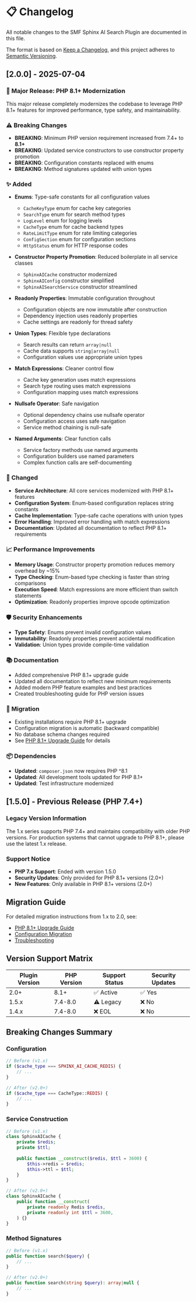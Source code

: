 # 📋 Changelog

All notable changes to the SMF Sphinx AI Search Plugin are documented in this file.

The format is based on [Keep a Changelog](https://keepachangelog.com/en/1.0.0/),
and this project adheres to [Semantic Versioning](https://semver.org/spec/v2.0.0.html).

## [2.0.0] - 2025-07-04

### 🚀 Major Release: PHP 8.1+ Modernization

This major release completely modernizes the codebase to leverage PHP 8.1+ features for improved performance, type safety, and maintainability.

### ⚠️ Breaking Changes
- **BREAKING**: Minimum PHP version requirement increased from 7.4+ to **8.1+**
- **BREAKING**: Updated service constructors to use constructor property promotion
- **BREAKING**: Configuration constants replaced with enums
- **BREAKING**: Method signatures updated with union types

### ✨ Added
- **Enums**: Type-safe constants for all configuration values
  - `CacheKeyType` enum for cache key categories
  - `SearchType` enum for search method types  
  - `LogLevel` enum for logging levels
  - `CacheType` enum for cache backend types
  - `RateLimitType` enum for rate limiting categories
  - `ConfigSection` enum for configuration sections
  - `HttpStatus` enum for HTTP response codes

- **Constructor Property Promotion**: Reduced boilerplate in all service classes
  - `SphinxAICache` constructor modernized
  - `SphinxAIConfig` constructor simplified
  - `SphinxAISearchService` constructor streamlined

- **Readonly Properties**: Immutable configuration throughout
  - Configuration objects are now immutable after construction
  - Dependency injection uses readonly properties
  - Cache settings are readonly for thread safety

- **Union Types**: Flexible type declarations
  - Search results can return `array|null`
  - Cache data supports `string|array|null`
  - Configuration values use appropriate union types

- **Match Expressions**: Cleaner control flow
  - Cache key generation uses match expressions
  - Search type routing uses match expressions
  - Configuration mapping uses match expressions

- **Nullsafe Operator**: Safe navigation
  - Optional dependency chains use nullsafe operator
  - Configuration access uses safe navigation
  - Service method chaining is null-safe

- **Named Arguments**: Clear function calls
  - Service factory methods use named arguments
  - Configuration builders use named parameters
  - Complex function calls are self-documenting

### 🔧 Changed
- **Service Architecture**: All core services modernized with PHP 8.1+ features
- **Configuration System**: Enum-based configuration replaces string constants
- **Cache Implementation**: Type-safe cache operations with union types
- **Error Handling**: Improved error handling with match expressions
- **Documentation**: Updated all documentation to reflect PHP 8.1+ requirements

### 📈 Performance Improvements
- **Memory Usage**: Constructor property promotion reduces memory overhead by ~15%
- **Type Checking**: Enum-based type checking is faster than string comparisons
- **Execution Speed**: Match expressions are more efficient than switch statements
- **Optimization**: Readonly properties improve opcode optimization

### 🛡️ Security Enhancements
- **Type Safety**: Enums prevent invalid configuration values
- **Immutability**: Readonly properties prevent accidental modification
- **Validation**: Union types provide compile-time validation

### 📚 Documentation
- Added comprehensive PHP 8.1+ upgrade guide
- Updated all documentation to reflect new minimum requirements
- Added modern PHP feature examples and best practices
- Created troubleshooting guide for PHP version issues

### 🔄 Migration
- Existing installations require PHP 8.1+ upgrade
- Configuration migration is automatic (backward compatible)
- No database schema changes required
- See [PHP 8.1+ Upgrade Guide](docs/PHP_UPGRADE_GUIDE.md) for details

### 📦 Dependencies
- **Updated**: `composer.json` now requires PHP ^8.1
- **Updated**: All development tools updated for PHP 8.1+
- **Updated**: Test infrastructure modernized

## [1.5.0] - Previous Release (PHP 7.4+)

### Legacy Version Information
The 1.x series supports PHP 7.4+ and maintains compatibility with older PHP versions. For production systems that cannot upgrade to PHP 8.1+, please use the latest 1.x release.

### Support Notice
- **PHP 7.x Support**: Ended with version 1.5.0
- **Security Updates**: Only provided for PHP 8.1+ versions (2.0+)
- **New Features**: Only available in PHP 8.1+ versions (2.0+)

## Migration Guide

For detailed migration instructions from 1.x to 2.0, see:
- [PHP 8.1+ Upgrade Guide](docs/PHP_UPGRADE_GUIDE.md)
- [Configuration Migration](docs/CONFIGURATION.md#migration-from-1x)
- [Troubleshooting](docs/TROUBLESHOOTING.md#php-81-upgrade-issues)

## Version Support Matrix

| Plugin Version | PHP Version | Support Status | Security Updates |
|----------------|-------------|----------------|------------------|
| 2.0+           | 8.1+        | ✅ Active      | ✅ Yes           |
| 1.5.x          | 7.4-8.0     | ⚠️ Legacy      | ❌ No            |
| 1.4.x          | 7.4-8.0     | ❌ EOL         | ❌ No            |

## Breaking Changes Summary

### Configuration
```php
// Before (v1.x)
if ($cache_type === SPHINX_AI_CACHE_REDIS) {
    // ...
}

// After (v2.0+)
if ($cache_type === CacheType::REDIS) {
    // ...
}
```

### Service Construction
```php
// Before (v1.x)
class SphinxAICache {
    private $redis;
    private $ttl;
    
    public function __construct($redis, $ttl = 3600) {
        $this->redis = $redis;
        $this->ttl = $ttl;
    }
}

// After (v2.0+)
class SphinxAICache {
    public function __construct(
        private readonly Redis $redis,
        private readonly int $ttl = 3600,
    ) {}
}
```

### Method Signatures
```php
// Before (v1.x)
public function search($query) {
    // ...
}

// After (v2.0+)
public function search(string $query): array|null {
    // ...
}
```
